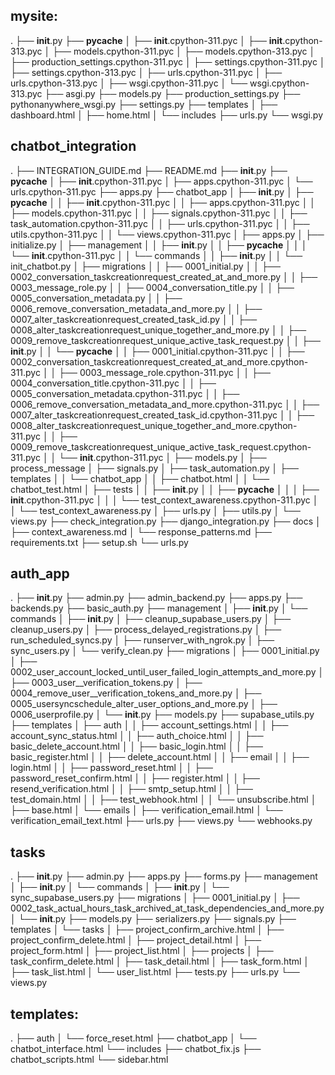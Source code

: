 ## mysite:

.
├── __init__.py
├── __pycache__
│   ├── __init__.cpython-311.pyc
│   ├── __init__.cpython-313.pyc
│   ├── models.cpython-311.pyc
│   ├── models.cpython-313.pyc
│   ├── production_settings.cpython-311.pyc
│   ├── settings.cpython-311.pyc
│   ├── settings.cpython-313.pyc
│   ├── urls.cpython-311.pyc
│   ├── urls.cpython-313.pyc
│   ├── wsgi.cpython-311.pyc
│   └── wsgi.cpython-313.pyc
├── asgi.py
├── models.py
├── production_settings.py
├── pythonanywhere_wsgi.py
├── settings.py
├── templates
│   ├── dashboard.html
│   ├── home.html
│   └── includes
├── urls.py
└── wsgi.py


## chatbot_integration

.
├── INTEGRATION_GUIDE.md
├── README.md
├── __init__.py
├── __pycache__
│   ├── __init__.cpython-311.pyc
│   ├── apps.cpython-311.pyc
│   └── urls.cpython-311.pyc
├── apps.py
├── chatbot_app
│   ├── __init__.py
│   ├── __pycache__
│   │   ├── __init__.cpython-311.pyc
│   │   ├── apps.cpython-311.pyc
│   │   ├── models.cpython-311.pyc
│   │   ├── signals.cpython-311.pyc
│   │   ├── task_automation.cpython-311.pyc
│   │   ├── urls.cpython-311.pyc
│   │   ├── utils.cpython-311.pyc
│   │   └── views.cpython-311.pyc
│   ├── apps.py
│   ├── initialize.py
│   ├── management
│   │   ├── __init__.py
│   │   ├── __pycache__
│   │   │   └── __init__.cpython-311.pyc
│   │   └── commands
│   │       ├── __init__.py
│   │       └── init_chatbot.py
│   ├── migrations
│   │   ├── 0001_initial.py
│   │   ├── 0002_conversation_taskcreationrequest_created_at_and_more.py
│   │   ├── 0003_message_role.py
│   │   ├── 0004_conversation_title.py
│   │   ├── 0005_conversation_metadata.py
│   │   ├── 0006_remove_conversation_metadata_and_more.py
│   │   ├── 0007_alter_taskcreationrequest_created_task_id.py
│   │   ├── 0008_alter_taskcreationrequest_unique_together_and_more.py
│   │   ├── 0009_remove_taskcreationrequest_unique_active_task_request.py
│   │   ├── __init__.py
│   │   └── __pycache__
│   │       ├── 0001_initial.cpython-311.pyc
│   │       ├── 0002_conversation_taskcreationrequest_created_at_and_more.cpython-311.pyc
│   │       ├── 0003_message_role.cpython-311.pyc
│   │       ├── 0004_conversation_title.cpython-311.pyc
│   │       ├── 0005_conversation_metadata.cpython-311.pyc
│   │       ├── 0006_remove_conversation_metadata_and_more.cpython-311.pyc
│   │       ├── 0007_alter_taskcreationrequest_created_task_id.cpython-311.pyc
│   │       ├── 0008_alter_taskcreationrequest_unique_together_and_more.cpython-311.pyc
│   │       ├── 0009_remove_taskcreationrequest_unique_active_task_request.cpython-311.pyc
│   │       └── __init__.cpython-311.pyc
│   ├── models.py
│   ├── process_message
│   ├── signals.py
│   ├── task_automation.py
│   ├── templates
│   │   └── chatbot_app
│   │       ├── chatbot.html
│   │       └── chatbot_test.html
│   ├── tests
│   │   ├── __init__.py
│   │   ├── __pycache__
│   │   │   ├── __init__.cpython-311.pyc
│   │   │   └── test_context_awareness.cpython-311.pyc
│   │   └── test_context_awareness.py
│   ├── urls.py
│   ├── utils.py
│   └── views.py
├── check_integration.py
├── django_integration.py
├── docs
│   ├── context_awareness.md
│   └── response_patterns.md
├── requirements.txt
├── setup.sh
└── urls.py

## auth_app

.
├── __init__.py
├── admin.py
├── admin_backend.py
├── apps.py
├── backends.py
├── basic_auth.py
├── management
│   ├── __init__.py
│   └── commands
│       ├── __init__.py
│       ├── cleanup_supabase_users.py
│       ├── cleanup_users.py
│       ├── process_delayed_registrations.py
│       ├── run_scheduled_syncs.py
│       ├── runserver_with_ngrok.py
│       ├── sync_users.py
│       └── verify_clean.py
├── migrations
│   ├── 0001_initial.py
│   ├── 0002_user_account_locked_until_user_failed_login_attempts_and_more.py
│   ├── 0003_user__verification_tokens.py
│   ├── 0004_remove_user__verification_tokens_and_more.py
│   ├── 0005_usersyncschedule_alter_user_options_and_more.py
│   ├── 0006_userprofile.py
│   └── __init__.py
├── models.py
├── supabase_utils.py
├── templates
│   ├── auth
│   │   ├── account_settings.html
│   │   ├── account_sync_status.html
│   │   ├── auth_choice.html
│   │   ├── basic_delete_account.html
│   │   ├── basic_login.html
│   │   ├── basic_register.html
│   │   ├── delete_account.html
│   │   ├── email
│   │   ├── login.html
│   │   ├── password_reset.html
│   │   ├── password_reset_confirm.html
│   │   ├── register.html
│   │   ├── resend_verification.html
│   │   ├── smtp_setup.html
│   │   ├── test_domain.html
│   │   ├── test_webhook.html
│   │   └── unsubscribe.html
│   ├── base.html
│   └── emails
│       ├── verification_email.html
│       └── verification_email_text.html
├── urls.py
├── views.py
└── webhooks.py

## tasks

.
├── __init__.py
├── admin.py
├── apps.py
├── forms.py
├── management
│   ├── __init__.py
│   └── commands
│       ├── __init__.py
│       └── sync_supabase_users.py
├── migrations
│   ├── 0001_initial.py
│   ├── 0002_task_actual_hours_task_archived_at_task_dependencies_and_more.py
│   └── __init__.py
├── models.py
├── serializers.py
├── signals.py
├── templates
│   └── tasks
│       ├── project_confirm_archive.html
│       ├── project_confirm_delete.html
│       ├── project_detail.html
│       ├── project_form.html
│       ├── project_list.html
│       ├── projects
│       ├── task_confirm_delete.html
│       ├── task_detail.html
│       ├── task_form.html
│       ├── task_list.html
│       └── user_list.html
├── tests.py
├── urls.py
└── views.py

## templates:

.
├── auth
│   └── force_reset.html
├── chatbot_app
│   └── chatbot_interface.html
└── includes
    ├── chatbot_fix.js
    ├── chatbot_scripts.html
    └── sidebar.html